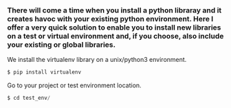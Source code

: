 
### There will come a time when you install a python libraray and it creates havoc with your existing python environment.  Here I offer a very quick solution to enable you to install new libraries on a test or virtual environment and, if you choose, also include your existing or global libraries.

We install the virtualenv library on a unix/python3 environment.


```python
$ pip install virtualenv
```

Go to your project or test environment location.
```python
$ cd test_env/
```

```python

```
